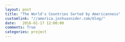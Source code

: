 ```yaml
---
layout: post
title: "The World's Countries Sorted by Americanness"
customlink: "//america.joshuasnider.com/blog/"
date:   2016-01-17 12:00:00
comments: True
categories: project
---
```


